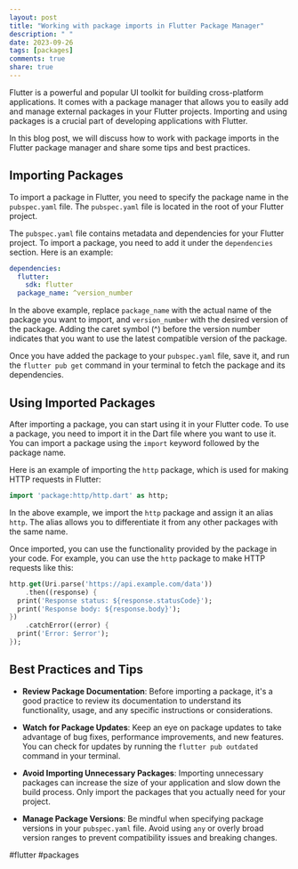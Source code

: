 ```yaml
---
layout: post
title: "Working with package imports in Flutter Package Manager"
description: " "
date: 2023-09-26
tags: [packages]
comments: true
share: true
---
```


Flutter is a powerful and popular UI toolkit for building cross-platform applications. It comes with a package manager that allows you to easily add and manage external packages in your Flutter projects. Importing and using packages is a crucial part of developing applications with Flutter.

In this blog post, we will discuss how to work with package imports in the Flutter package manager and share some tips and best practices.

## Importing Packages

To import a package in Flutter, you need to specify the package name in the `pubspec.yaml` file. The `pubspec.yaml` file is located in the root of your Flutter project.

The `pubspec.yaml` file contains metadata and dependencies for your Flutter project. To import a package, you need to add it under the `dependencies` section. Here is an example:

```yaml
dependencies:
  flutter:
    sdk: flutter
  package_name: ^version_number
```

In the above example, replace `package_name` with the actual name of the package you want to import, and `version_number` with the desired version of the package. Adding the caret symbol (^) before the version number indicates that you want to use the latest compatible version of the package.

Once you have added the package to your `pubspec.yaml` file, save it, and run the `flutter pub get` command in your terminal to fetch the package and its dependencies.

## Using Imported Packages

After importing a package, you can start using it in your Flutter code. To use a package, you need to import it in the Dart file where you want to use it. You can import a package using the `import` keyword followed by the package name.

Here is an example of importing the `http` package, which is used for making HTTP requests in Flutter:

```dart
import 'package:http/http.dart' as http;
```

In the above example, we import the `http` package and assign it an alias `http`. The alias allows you to differentiate it from any other packages with the same name.

Once imported, you can use the functionality provided by the package in your code. For example, you can use the `http` package to make HTTP requests like this:

```dart
http.get(Uri.parse('https://api.example.com/data'))
    .then((response) {
  print('Response status: ${response.statusCode}');
  print('Response body: ${response.body}');
})
    .catchError((error) {
  print('Error: $error');
});
```

## Best Practices and Tips

- **Review Package Documentation**: Before importing a package, it's a good practice to review its documentation to understand its functionality, usage, and any specific instructions or considerations.

- **Watch for Package Updates**: Keep an eye on package updates to take advantage of bug fixes, performance improvements, and new features. You can check for updates by running the `flutter pub outdated` command in your terminal.

- **Avoid Importing Unnecessary Packages**: Importing unnecessary packages can increase the size of your application and slow down the build process. Only import the packages that you actually need for your project.

- **Manage Package Versions**: Be mindful when specifying package versions in your `pubspec.yaml` file. Avoid using `any` or overly broad version ranges to prevent compatibility issues and breaking changes.

#flutter #packages